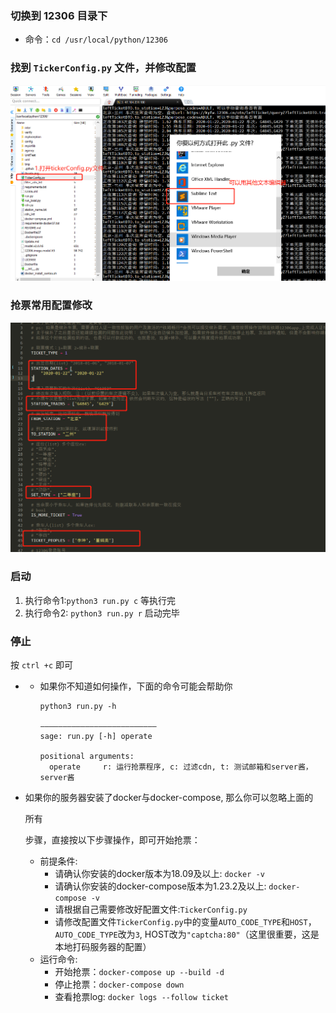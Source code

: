 ### 切换到 12306 目录下
- 命令：`cd /usr/local/python/12306`

### 找到 `TickerConfig.py` 文件，并修改配置
![TickerConfig.py](./imgs/1579329667.jpg)

### 抢票常用配置修改
![Ticker](./imgs/1579329962.jpg)

### 启动
1. 执行命令1:`python3 run.py c`   等执行完
2. 执行命令2: `python3 run.py r` 启动完毕

### 停止
按 `ctrl +c` 即可



- - 如果你不知道如何操作，下面的命令可能会帮助你

    ```
    python3 run.py -h
    
    ——————————————————————————
    sage: run.py [-h] operate
    
    positional arguments:
      operate     r: 运行抢票程序, c: 过滤cdn, t: 测试邮箱和server酱，server酱
    ```

- 如果你的服务器安装了docker与docker-compose, 那么你可以忽略上面的

  所有

  步骤，直接按以下步骤操作，即可开始抢票：

  - 前提条件:
    - 请确认你安装的docker版本为18.09及以上: `docker -v`
    - 请确认你安装的docker-compose版本为1.23.2及以上: `docker-compose -v`
    - 请根据自己需要修改好配置文件:`TickerConfig.py`
    - 请修改配置文件`TickerConfig.py`中的变量`AUTO_CODE_TYPE`和`HOST`，`AUTO_CODE_TYPE`改为`3`, HOST改为`"captcha:80"`（这里很重要，这是本地打码服务器的配置）
  - 运行命令:
    - 开始抢票：`docker-compose up --build -d`
    - 停止抢票：`docker-compose down`
    - 查看抢票log: `docker logs --follow ticket`